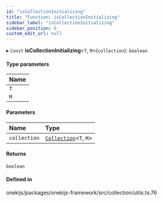 ```yaml
---
id: "isCollectionInitializing"
title: "Function: isCollectionInitializing"
sidebar_label: "isCollectionInitializing"
sidebar_position: 0
custom_edit_url: null
---
```


▸ `Const` **isCollectionInitializing**<`T`, `M`\>(`collection`): `boolean`

#### Type parameters

| Name |
| :------ |
| `T` |
| `M` |

#### Parameters

| Name | Type |
| :------ | :------ |
| `collection` | [`Collection`](../types/Collection.md)<`T`, `M`\> |

#### Returns

`boolean`

#### Defined in

onekijs/packages/onekijs-framework/src/collection/utils.ts:76
